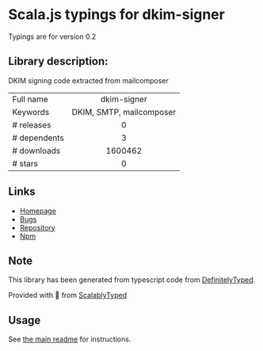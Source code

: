
# Scala.js typings for dkim-signer

Typings are for version 0.2

## Library description:
DKIM signing code extracted from mailcomposer

|                    |                 |
| ------------------ | :-------------: |
| Full name          | dkim-signer |
| Keywords           | DKIM, SMTP, mailcomposer |
| # releases         | 0 |
| # dependents       | 3 |
| # downloads        | 1600462 |
| # stars            | 0 |

## Links
- [Homepage](https://github.com/andris9/dkim-signer)
- [Bugs](https://github.com/andris9/dkim-signer/issues)
- [Repository](https://github.com/andris9/dkim-signer)
- [Npm](https://www.npmjs.com/package/dkim-signer)
    


## Note
This library has been generated from typescript code from [DefinitelyTyped](https://definitelytyped.org).

Provided with :purple_heart: from [ScalablyTyped](https://github.com/oyvindberg/ScalablyTyped)

## Usage
See [the main readme](../../readme.md) for instructions.


